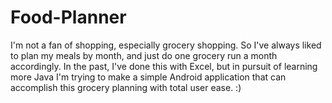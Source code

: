# Food-Planner
I'm not a fan of shopping, especially grocery shopping.  So I've always liked to plan my meals by month, and just do one grocery run a month accordingly.  In the past, I've done this with Excel, but in pursuit of learning more Java I'm trying to make a simple Android application that can accomplish this grocery planning with total user ease. :)
